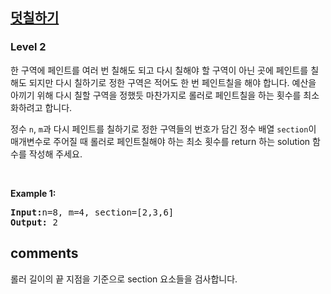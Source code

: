 <h2><a href="https://school.programmers.co.kr/learn/courses/30/lessons/161989">덧칠하기</a></h2><h3>Level 2</h3>


한 구역에 페인트를 여러 번 칠해도 되고 다시 칠해야 할 구역이 아닌 곳에 페인트를 칠해도 되지만 다시 칠하기로 정한 구역은 적어도 한 번 페인트칠을 해야 합니다. 예산을 아끼기 위해 다시 칠할 구역을 정했듯 마찬가지로 롤러로 페인트칠을 하는 횟수를 최소화하려고 합니다.

정수  `n`,  `m`과 다시 페인트를 칠하기로 정한 구역들의 번호가 담긴 정수 배열  `section`이 매개변수로 주어질 때 롤러로 페인트칠해야 하는 최소 횟수를 return 하는 solution 함수를 작성해 주세요.

<p>&nbsp;</p>
<p><strong class="example">Example 1:</strong></p>
<pre><strong>Input:</strong>n=8, m=4, section=[2,3,6]
<strong>Output:</strong> 2</pre>

<h2> comments </h2>
<p>
롤러 길이의 끝 지점을 기준으로 section 요소들을 검사합니다.
</p>